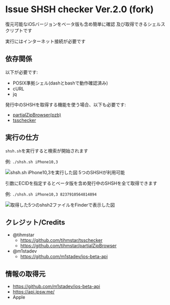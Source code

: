 # Issue SHSH checker Ver.2.0 (fork)
復元可能なiOSバージョンをベータ版も含め簡単に確認 及び取得できるシェルスクリプトです

実行にはインターネット接続が必要です

## 依存関係
以下が必要です:
- POSIX準拠シェル(dashとbashで動作確認済み)
- cURL
- jq

発行中のSHSHを取得する機能を使う場合、以下も必要です:
- [partialZipBrowser(pzb)](https://github.com/tihmstar/partialZipBrowser)
- [tsschecker](https://github.com/tihmstar/tsschecker)

## 実行の仕方
`shsh.sh`を実行すると検索が開始されます

例: `./shsh.sh iPhone10,3`

![shsh.sh iPhone10,3を実行した図 5つのSHSHが利用可能](Docs/test.png)

引数にECIDを指定するとベータ版を含め発行中のSHSHを全て取得できます

例: `./shsh.sh iPhone10,3 8237910564814894`

![取得した5つのshsh2ファイルをFinderで表示した図](Docs/shsh.png)

## クレジット/Credits
- @tihmstar  
  - https://github.com/tihmstar/tsschecker
  - https://github.com/tihmstar/partialZipBrowser
- @m1stadev
  - https://github.com/m1stadev/ios-beta-api

## 情報の取得元
- https://github.com/m1stadev/ios-beta-api  
- https://api.ipsw.me/
- Apple
